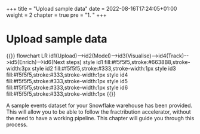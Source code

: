 +++
title = "Upload sample data"
date = 2022-08-16T17:24:05+01:00
weight = 2
chapter = true
pre = "1. "
+++

# Upload sample data

{{<mermaid>}}
flowchart LR
    id1(Upload)-->id2(Model)-->id3(Visualise)-->id4(Track)-->id5(Enrich)-->id6(Next steps)
    style id1 fill:#f5f5f5,stroke:#6638B8,stroke-width:3px
    style id2 fill:#f5f5f5,stroke:#333,stroke-width:1px
    style id3 fill:#f5f5f5,stroke:#333,stroke-width:1px
    style id4 fill:#f5f5f5,stroke:#333,stroke-width:1px
    style id5 fill:#f5f5f5,stroke:#333,stroke-width:1px
    style id6 fill:#f5f5f5,stroke:#333,stroke-width:1px
{{</mermaid >}}

A sample events dataset for your Snowflake warehouse has been provided. This will allow you to be able to follow the fractribution accelerator, without the need to have a working pipeline. This chapter will guide you through this process.
